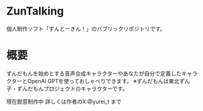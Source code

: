 # ZunTalking
個人制作ソフト「ずんとーきん！」のパブリックリポジトリです。

# 概要
ずんだもんを始めとする音声合成キャラクターやあなたが自分で定義したキャラクターとOpenAI GPTを使っておしゃべりできます。
※ずんだもんは東北ずん子・ずんだもんプロジェクトのキャラクターです。

現在鋭意制作中
詳しくは作者のX:@yurei_t まで
